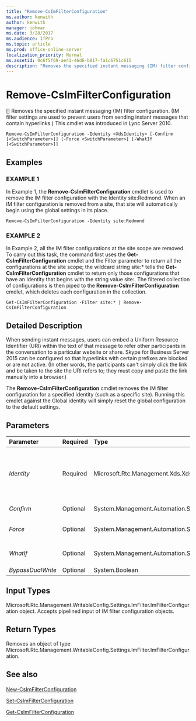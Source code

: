 ```yaml
---
title: "Remove-CsImFilterConfiguration"
ms.author: kenwith
author: kenwith
manager: johmar
ms.date: 3/28/2017
ms.audience: ITPro
ms.topic: article
ms.prod: office-online-server
localization_priority: Normal
ms.assetid: 0c6f5f69-ae41-46d6-b817-fa1c6751c615
description: "Removes the specified instant messaging (IM) filter configuration. (IM filter settings are used to prevent users from sending instant messages that contain hyperlinks.) This cmdlet was introduced in Lync Server 2010."
---
```


# Remove-CsImFilterConfiguration
[]
Removes the specified instant messaging (IM) filter configuration. (IM filter settings are used to prevent users from sending instant messages that contain hyperlinks.) This cmdlet was introduced in Lync Server 2010.
  
```
Remove-CsImFilterConfiguration -Identity <XdsIdentity> [-Confirm [<SwitchParameter>]] [-Force <SwitchParameter>] [-WhatIf [<SwitchParameter>]]

```

## Examples

### EXAMPLE 1

In Example 1, the **Remove-CsImFilterConfiguration** cmdlet is used to remove the IM filter configuration with the Identity site:Redmond. When an IM filter configuration is removed from a site, that site will automatically begin using the global settings in its place.
  
```
Remove-CsImFilterConfiguration -Identity site:Redmond
```

### EXAMPLE 2

In Example 2, all the IM filter configurations at the site scope are removed. To carry out this task, the command first uses the **Get-CsImFilterConfiguration** cmdlet and the Filter parameter to return all the configurations at the site scope; the wildcard string site:* tells the **Get-CsImFilterConfiguration** cmdlet to return only those configurations that have an Identity that begins with the string value site:. The filtered collection of configurations is then piped to the **Remove-CsImFilterConfiguration** cmdlet, which deletes each configuration in the collection.
  
```
Get-CsImFilterConfiguration -Filter site:* | Remove-CsImFilterConfiguration
```

## Detailed Description

When sending instant messages, users can embed a Uniform Resource Identifier (URI) within the text of that message to refer other participants in the conversation to a particular website or share. Skype for Business Server 2015 can be configured so that hyperlinks with certain prefixes are blocked or are not active. (In other words, the participants can't simply click the link and be taken to the site the URI refers to; they must copy and paste the link manually into a browser.) 
  
The **Remove-CsImFilterConfiguration** cmdlet removes the IM filter configuration for a specified identity (such as a specific site). Running this cmdlet against the Global identity will simply reset the global configuration to the default settings.
  
## Parameters

|**Parameter**|**Required**|**Type**|**Description**|
|:-----|:-----|:-----|:-----|
| _Identity_ <br/> |Required  <br/> |Microsoft.Rtc.Management.Xds.XdsIdentity  <br/> |The unique identity of the configuration to be removed. This will be either Global or Site:\<site name\> (where \<site name\> represents the name of the site to which the settings apply).  <br/> Full Data Type: Microsoft.Rtc.Management.Xds.XdsIdentity  <br/> |
| _Confirm_ <br/> |Optional  <br/> |System.Management.Automation.SwitchParameter  <br/> |Prompts you for confirmation before executing the command.  <br/> |
| _Force_ <br/> |Optional  <br/> |System.Management.Automation.SwitchParameter  <br/> |Suppresses any confirmation prompts that would otherwise be displayed before making changes.  <br/> |
| _WhatIf_ <br/> |Optional  <br/> |System.Management.Automation.SwitchParameter  <br/> |Describes what would happen if you executed the command without actually executing the command.  <br/> |
| _BypassDualWrite_ <br/> |Optional  <br/> |System.Boolean  <br/> |PARAMVALUE: $true | $false  <br/> |
   
## Input Types

Microsoft.Rtc.Management.WritableConfig.Settings.ImFilter.ImFilterConfiguration object. Accepts pipelined input of IM filter configuration objects.
  
## Return Types

Removes an object of type Microsoft.Rtc.Management.WritableConfig.Settings.ImFilter.ImFilterConfiguration.
  
## See also

#### 

[New-CsImFilterConfiguration](new-csimfilterconfiguration.md)
  
[Set-CsImFilterConfiguration](set-csimfilterconfiguration.md)
  
[Get-CsImFilterConfiguration](get-csimfilterconfiguration.md)

